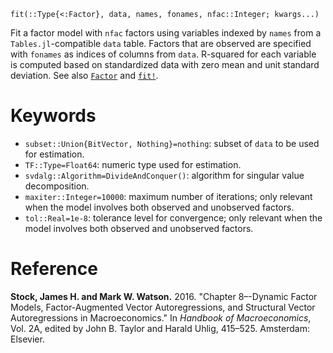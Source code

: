```
fit(::Type{<:Factor}, data, names, fonames, nfac::Integer; kwargs...)
```

Fit a factor model with `nfac` factors using variables indexed by `names` from a `Tables.jl`-compatible `data` table. Factors that are observed are specified with `fonames` as indices of columns from `data`. R-squared for each variable is computed based on standardized data with zero mean and unit standard deviation. See also [`Factor`](@ref) and [`fit!`](@ref).

# Keywords

  * `subset::Union{BitVector, Nothing}=nothing`: subset of `data` to be used for estimation.
  * `TF::Type=Float64`: numeric type used for estimation.
  * `svdalg::Algorithm=DivideAndConquer()`: algorithm for singular value decomposition.
  * `maxiter::Integer=10000`: maximum number of iterations; only relevant when the model involves both observed and unobserved factors.
  * `tol::Real=1e-8`: tolerance level for convergence; only relevant when the model involves both observed and unobserved factors.

# Reference

**Stock, James H. and Mark W. Watson.** 2016. "Chapter 8–-Dynamic Factor Models, Factor-Augmented Vector Autoregressions, and Structural Vector Autoregressions in Macroeconomics." In *Handbook of Macroeconomics*, Vol. 2A, edited by John B. Taylor and Harald Uhlig, 415–525. Amsterdam: Elsevier.
